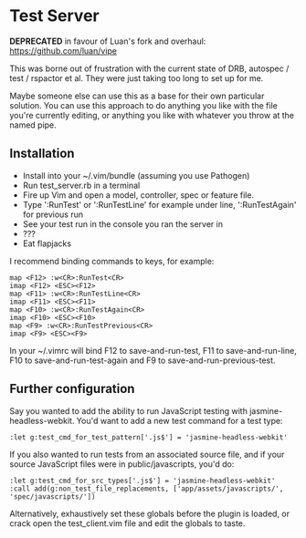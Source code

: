 # Test Server

**DEPRECATED** in favour of Luan's fork and overhaul: https://github.com/luan/vipe

This was borne out of frustration with the current state of DRB, autospec / test
/ rspactor et al. They were just taking too long to set up for me.

Maybe someone else can use this as a base for their own particular solution. You
can use this approach to do anything you like with the file you're currently
editing, or anything you like with whatever you throw at the named pipe.

## Installation

* Install into your ~/.vim/bundle (assuming you use Pathogen)
* Run test_server.rb in a terminal
* Fire up Vim and open a model, controller, spec or feature file.
* Type ':RunTest' or ':RunTestLine' for example under line, ':RunTestAgain' for previous run
* See your test run in the console you ran the server in
* ???
* Eat flapjacks

I recommend binding commands to keys, for example:

    map <F12> :w<CR>:RunTest<CR>
    imap <F12> <ESC><F12>
    map <F11> :w<CR>:RunTestLine<CR>
    imap <F11> <ESC><F11>
    map <F10> :w<CR>:RunTestAgain<CR>
    imap <F10> <ESC><F10>
    map <F9> :w<CR>:RunTestPrevious<CR>
    imap <F9> <ESC><F9>

In your ~/.vimrc will bind F12 to save-and-run-test, F11 to
save-and-run-line, F10 to save-and-run-test-again and F9 to save-and-run-previous-test.

## Further configuration

Say you wanted to add the ability to run JavaScript testing with
jasmine-headless-webkit. You'd want to add a new test command for a test type:

    :let g:test_cmd_for_test_pattern['.js$'] = 'jasmine-headless-webkit'

If you also wanted to run tests from an associated source file, and if your
source JavaScript files were in public/javascripts, you'd do:

    :let g:test_cmd_for_src_types['.js$'] = 'jasmine-headless-webkit'
    :call add(g:non_test_file_replacements, ['app/assets/javascripts/', 'spec/javascripts/'])

Alternatively, exhaustively set these globals before the plugin is loaded, or
crack open the test_client.vim file and edit the globals to taste.
